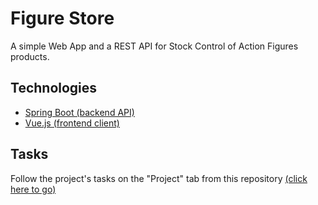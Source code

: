 # Figure Store

A simple Web App and a REST API for Stock Control of Action Figures products.

## Technologies

- [Spring Boot (backend API)](/backend)
- [Vue.js (frontend client)](/frontend)

## Tasks

Follow the project's tasks on the "Project" tab from this repository [(click here to go)](https://github.com/gabrielpoke)
